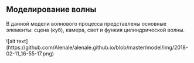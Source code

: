 <h2>Моделирование волны</h2>
<p>В данной модели волнового процесса представлены основные элементы: сцена (куб), камера, свет и функия цилиндрической волны.</p>

<p>![alt text](https://github.com/Alenale/alenale.github.io/blob/master/model/img/2018-02-11_16-55-17.png)</p>
